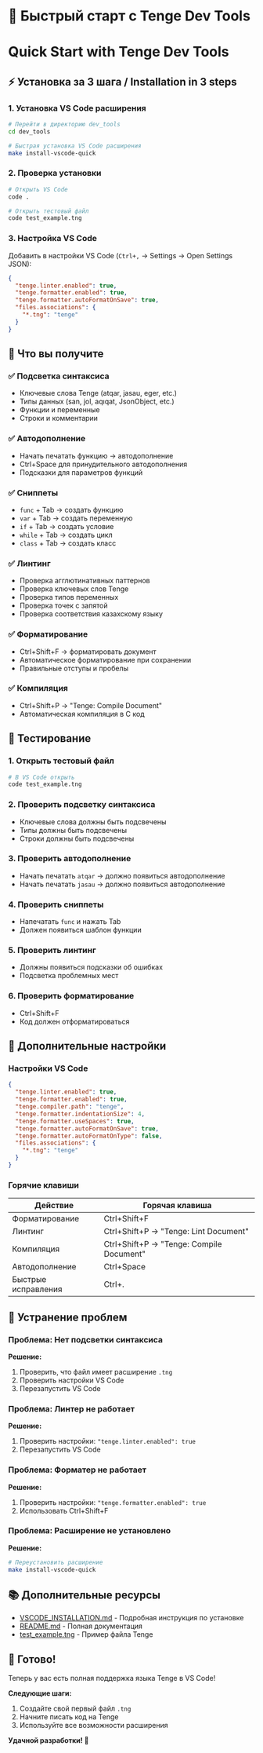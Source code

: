 # 🚀 Быстрый старт с Tenge Dev Tools
# Quick Start with Tenge Dev Tools

## ⚡ Установка за 3 шага / Installation in 3 steps

### 1. Установка VS Code расширения
```bash
# Перейти в директорию dev_tools
cd dev_tools

# Быстрая установка VS Code расширения
make install-vscode-quick
```

### 2. Проверка установки
```bash
# Открыть VS Code
code .

# Открыть тестовый файл
code test_example.tng
```

### 3. Настройка VS Code
Добавить в настройки VS Code (`Ctrl+,` → Settings → Open Settings JSON):

```json
{
  "tenge.linter.enabled": true,
  "tenge.formatter.enabled": true,
  "tenge.formatter.autoFormatOnSave": true,
  "files.associations": {
    "*.tng": "tenge"
  }
}
```

## 🎯 Что вы получите

### ✅ Подсветка синтаксиса
- Ключевые слова Tenge (atqar, jasau, eger, etc.)
- Типы данных (san, jol, aqıqat, JsonObject, etc.)
- Функции и переменные
- Строки и комментарии

### ✅ Автодополнение
- Начать печатать функцию → автодополнение
- Ctrl+Space для принудительного автодополнения
- Подсказки для параметров функций

### ✅ Сниппеты
- `func` + Tab → создать функцию
- `var` + Tab → создать переменную
- `if` + Tab → создать условие
- `while` + Tab → создать цикл
- `class` + Tab → создать класс

### ✅ Линтинг
- Проверка агглютинативных паттернов
- Проверка ключевых слов Tenge
- Проверка типов переменных
- Проверка точек с запятой
- Проверка соответствия казахскому языку

### ✅ Форматирование
- Ctrl+Shift+F → форматировать документ
- Автоматическое форматирование при сохранении
- Правильные отступы и пробелы

### ✅ Компиляция
- Ctrl+Shift+P → "Tenge: Compile Document"
- Автоматическая компиляция в C код

## 🧪 Тестирование

### 1. Открыть тестовый файл
```bash
# В VS Code открыть
code test_example.tng
```

### 2. Проверить подсветку синтаксиса
- Ключевые слова должны быть подсвечены
- Типы должны быть подсвечены
- Строки должны быть подсвечены

### 3. Проверить автодополнение
- Начать печатать `atqar` → должно появиться автодополнение
- Начать печатать `jasau` → должно появиться автодополнение

### 4. Проверить сниппеты
- Напечатать `func` и нажать Tab
- Должен появиться шаблон функции

### 5. Проверить линтинг
- Должны появиться подсказки об ошибках
- Подсветка проблемных мест

### 6. Проверить форматирование
- Ctrl+Shift+F
- Код должен отформатироваться

## 🔧 Дополнительные настройки

### Настройки VS Code
```json
{
  "tenge.linter.enabled": true,
  "tenge.formatter.enabled": true,
  "tenge.compiler.path": "tenge",
  "tenge.formatter.indentationSize": 4,
  "tenge.formatter.useSpaces": true,
  "tenge.formatter.autoFormatOnSave": true,
  "tenge.formatter.autoFormatOnType": false,
  "files.associations": {
    "*.tng": "tenge"
  }
}
```

### Горячие клавиши
| Действие | Горячая клавиша |
|----------|------------------|
| Форматирование | Ctrl+Shift+F |
| Линтинг | Ctrl+Shift+P → "Tenge: Lint Document" |
| Компиляция | Ctrl+Shift+P → "Tenge: Compile Document" |
| Автодополнение | Ctrl+Space |
| Быстрые исправления | Ctrl+. |

## 🚨 Устранение проблем

### Проблема: Нет подсветки синтаксиса
**Решение:**
1. Проверить, что файл имеет расширение `.tng`
2. Проверить настройки VS Code
3. Перезапустить VS Code

### Проблема: Линтер не работает
**Решение:**
1. Проверить настройки: `"tenge.linter.enabled": true`
2. Перезапустить VS Code

### Проблема: Форматер не работает
**Решение:**
1. Проверить настройки: `"tenge.formatter.enabled": true`
2. Использовать Ctrl+Shift+F

### Проблема: Расширение не установлено
**Решение:**
```bash
# Переустановить расширение
make install-vscode-quick
```

## 📚 Дополнительные ресурсы

- [VSCODE_INSTALLATION.md](VSCODE_INSTALLATION.md) - Подробная инструкция по установке
- [README.md](README.md) - Полная документация
- [test_example.tng](test_example.tng) - Пример файла Tenge

## 🎉 Готово!

Теперь у вас есть полная поддержка языка Tenge в VS Code! 

**Следующие шаги:**
1. Создайте свой первый файл `.tng`
2. Начните писать код на Tenge
3. Используйте все возможности расширения

**Удачной разработки! 🚀**




